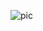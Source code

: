![pic](https://user-images.githubusercontent.com/96244449/184898728-2d6db8bd-48c0-4f05-a977-d16b1a5be071.jpg)
